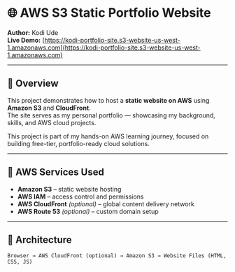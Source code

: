  # 🌐 AWS S3 Static Portfolio Website  

**Author:** Kodi Ude  
**Live Demo:** [https://kodi-portfolio-site.s3-website-us-west-1.amazonaws.com](https://kodi-portfolio-site.s3-website-us-west-1.amazonaws.com)  

---

## 📖 Overview  
This project demonstrates how to host a **static website on AWS** using **Amazon S3** and **CloudFront**.  
The site serves as my personal portfolio — showcasing my background, skills, and AWS cloud projects.  

This project is part of my hands-on AWS learning journey, focused on building free-tier, portfolio-ready cloud solutions.

---

## 🧰 AWS Services Used  
- **Amazon S3** – static website hosting  
- **AWS IAM** – access control and permissions  
- **AWS CloudFront** *(optional)* – global content delivery network  
- **AWS Route 53** *(optional)* – custom domain setup  

---

## 🧱 Architecture  

```text
Browser → AWS CloudFront (optional) → Amazon S3 → Website Files (HTML, CSS, JS)

